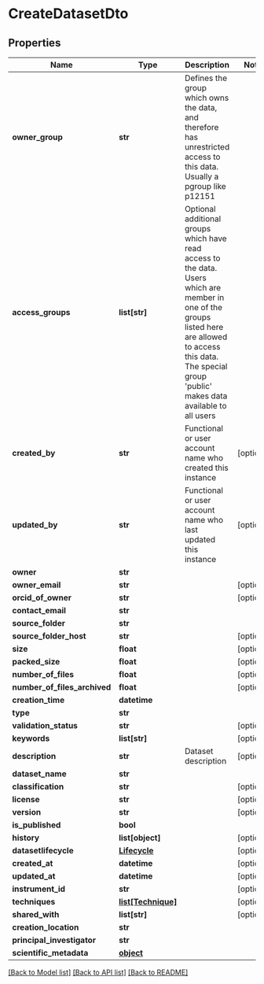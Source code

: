 # CreateDatasetDto

## Properties
Name | Type | Description | Notes
------------ | ------------- | ------------- | -------------
**owner_group** | **str** | Defines the group which owns the data, and therefore has unrestricted access to this data. Usually a pgroup like p12151 | 
**access_groups** | **list[str]** | Optional additional groups which have read access to the data. Users which are member in one of the groups listed here are allowed to access this data. The special group &#39;public&#39; makes data available to all users | 
**created_by** | **str** | Functional or user account name who created this instance | [optional] 
**updated_by** | **str** | Functional or user account name who last updated this instance | [optional] 
**owner** | **str** |  | 
**owner_email** | **str** |  | [optional] 
**orcid_of_owner** | **str** |  | [optional] 
**contact_email** | **str** |  | 
**source_folder** | **str** |  | 
**source_folder_host** | **str** |  | [optional] 
**size** | **float** |  | [optional] 
**packed_size** | **float** |  | [optional] 
**number_of_files** | **float** |  | [optional] 
**number_of_files_archived** | **float** |  | [optional] 
**creation_time** | **datetime** |  | 
**type** | **str** |  | 
**validation_status** | **str** |  | [optional] 
**keywords** | **list[str]** |  | [optional] 
**description** | **str** | Dataset description | [optional] 
**dataset_name** | **str** |  | 
**classification** | **str** |  | [optional] 
**license** | **str** |  | [optional] 
**version** | **str** |  | [optional] 
**is_published** | **bool** |  | 
**history** | **list[object]** |  | [optional] 
**datasetlifecycle** | [**Lifecycle**](Lifecycle.md) |  | [optional] 
**created_at** | **datetime** |  | [optional] 
**updated_at** | **datetime** |  | [optional] 
**instrument_id** | **str** |  | [optional] 
**techniques** | [**list[Technique]**](Technique.md) |  | [optional] 
**shared_with** | **list[str]** |  | [optional] 
**creation_location** | **str** |  | 
**principal_investigator** | **str** |  | 
**scientific_metadata** | [**object**](.md) |  | 

[[Back to Model list]](../README.md#documentation-for-models) [[Back to API list]](../README.md#documentation-for-api-endpoints) [[Back to README]](../README.md)


